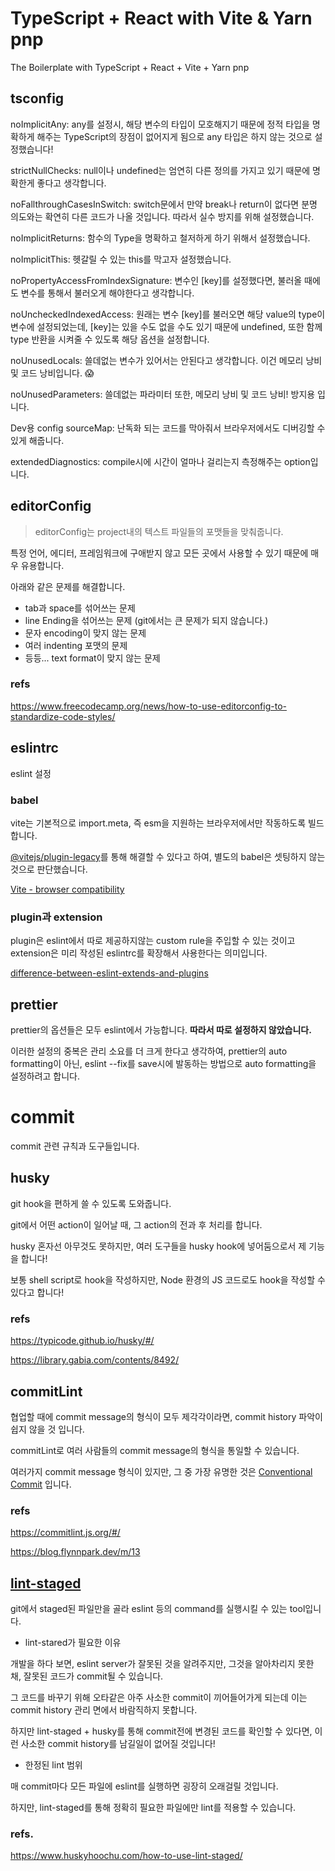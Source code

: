 # TypeScript + React with Vite & Yarn pnp

The Boilerplate with TypeScript + React + Vite + Yarn pnp

## tsconfig

noImplicitAny: any를 설정시, 해당 변수의 타입이 모호해지기 때문에 정적 타입을 명확하게 해주는 TypeScript의 장점이 없어지게 됨으로 any 타입은 하지 않는 것으로 설정했습니다!

strictNullChecks: null이나 undefined는 엄연히 다른 정의를 가지고 있기 때문에 명확한게 좋다고 생각합니다.

noFallthroughCasesInSwitch: switch문에서 만약 break나 return이 없다면 분명 의도와는 확연히 다른 코드가 나올 것입니다. 따라서 실수 방지를 위해 설정했습니다.

noImplicitReturns: 함수의 Type을 명확하고 철저하게 하기 위해서 설정했습니다.

noImplicitThis: 헷갈릴 수 있는 this를 막고자 설정했습니다.

noPropertyAccessFromIndexSignature: 변수인 [key]를 설정했다면, 불러올 때에도 변수를 통해서 불러오게 해야한다고 생각합니다.

noUncheckedIndexedAccess: 원래는 변수 [key]를 불러오면 해당 value의 type이 변수에 설정되었는데, [key]는 있을 수도 없을 수도 있기 때문에 undefined, 또한 함께 type 반환을 시켜줄 수 있도록 해당 옵션을 설정합니다.

noUnusedLocals: 쓸데없는 변수가 있어서는 안된다고 생각합니다. 이건 메모리 낭비 및 코드 낭비입니다. 😱

noUnusedParameters: 쓸데없는 파라미터 또한, 메모리 낭비 및 코드 낭비! 방지용 입니다.

Dev용 config
sourceMap: 난독화 되는 코드를 막아줘서 브라우저에서도 디버깅할 수 있게 해줍니다.

extendedDiagnostics: compile시에 시간이 얼마나 걸리는지 측정해주는 option입니다.

## editorConfig

> editorConfig는 project내의 텍스트 파일들의 포맷들을 맞춰줍니다.

특정 언어, 에디터, 프레임워크에 구애받지 않고 모든 곳에서 사용할 수 있기 때문에 매우 유용합니다.

아래와 같은 문제를 해결합니다.

- tab과 space를 섞어쓰는 문제
- line Ending을 섞어쓰는 문제 (git에서는 큰 문제가 되지 않습니다.)
- 문자 encoding이 맞지 않는 문제
- 여러 indenting 포맷의 문제
- 등등... text format이 맞지 않는 문제

### refs

https://www.freecodecamp.org/news/how-to-use-editorconfig-to-standardize-code-styles/

## eslintrc

eslint 설정

### babel

vite는 기본적으로 import.meta, 즉 esm을 지원하는 브라우저에서만 작동하도록 빌드합니다.

[@vitejs/plugin-legacy](https://github.com/vitejs/vite/tree/main/packages/plugin-legacy)를 통해 해결할 수 있다고 하여, 별도의 babel은 셋팅하지 않는 것으로 판단했습니다.

[Vite - browser compatibility](https://vitejs.dev/guide/build.html#browser-compatibility)

### plugin과 extension

plugin은 eslint에서 따로 제공하지않는 custom rule을 주입할 수 있는 것이고 extension은 미리 작성된 eslintrc를 확장해서 사용한다는 의미입니다.

[difference-between-eslint-extends-and-plugins](https://prateeksurana.me/blog/difference-between-eslint-extends-and-plugins/)

## prettier

prettier의 옵션들은 모두 eslint에서 가능합니다. **따라서 따로 설정하지 않았습니다.**

이러한 설정의 중복은 관리 소요를 더 크게 한다고 생각하여, prettier의 auto formatting이 아닌, eslint --fix를 save시에 발동하는 방법으로 auto formatting을 설정하려고 합니다.

# commit

commit 관련 규칙과 도구들입니다.

## husky

git hook을 편하게 쓸 수 있도록 도와줍니다.

git에서 어떤 action이 일어날 때, 그 action의 전과 후 처리를 합니다.

husky 혼자선 아무것도 못하지만, 여러 도구들을 husky hook에 넣어둠으로서 제 기능을 합니다!

보통 shell script로 hook을 작성하지만, Node 환경의 JS 코드로도 hook을 작성할 수 있다고 합니다!

### refs

https://typicode.github.io/husky/#/

https://library.gabia.com/contents/8492/

## commitLint

협업할 때에 commit message의 형식이 모두 제각각이라면, commit history 파악이 쉽지 않을 것 입니다.

commitLint로 여러 사람들의 commit message의 형식을 통일할 수 있습니다.

여러가지 commit message 형식이 있지만, 그 중 가장 유명한 것은 [Conventional Commit](https://www.conventionalcommits.org/en/v1.0.0/) 입니다.

### refs

https://commitlint.js.org/#/

https://blog.flynnpark.dev/m/13

## [lint-staged](https://www.npmjs.com/package/lint-staged)

git에서 staged된 파일만을 골라 eslint 등의 command를 실행시킬 수 있는 tool입니다.

- lint-stared가 필요한 이유

개발을 하다 보면, eslint server가 잘못된 것을 알려주지만, 그것을 알아차리지 못한 채, 잘못된 코드가 commit될 수 있습니다.

그 코드를 바꾸기 위해 오타같은 아주 사소한 commit이 끼어들어가게 되는데 이는 commit history 관리 면에서 바람직하지 못합니다.

하지만 lint-staged + husky를 통해 commit전에 변경된 코드를 확인할 수 있다면, 이런 사소한 commit history를 남길일이 없어질 것입니다!

- 한정된 lint 범위

매 commit마다 모든 파일에 eslint를 실행하면 굉장히 오래걸릴 것입니다.

하지만, lint-staged를 통해 정확히 필요한 파일에만 lint를 적용할 수 있습니다.

### refs.



https://www.huskyhoochu.com/how-to-use-lint-staged/
